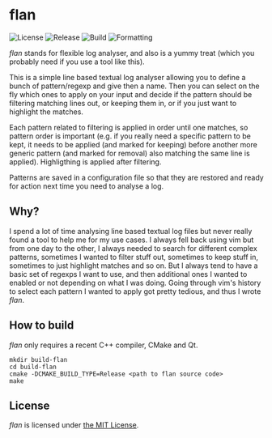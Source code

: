 # flan

![License](https://img.shields.io/github/license/delaitre/flan)
![Release](https://img.shields.io/github/v/release/delaitre/flan?sort=semver)
![Build](https://img.shields.io/github/workflow/status/delaitre/flan/CMake?logo=GitHub&label=build)
![Formatting](https://img.shields.io/github/workflow/status/delaitre/flan/clang-format?logo=GitHub&label=format)

*flan* stands for flexible log analyser, and also is a yummy treat (which you probably need if you use a tool like this).

This is a simple line based textual log analyser allowing you to define a bunch of pattern/regexp and give then a name. Then you can select on the fly which ones to apply on your input and decide if the pattern should be filtering matching lines out, or keeping them in, or if you just want to highlight the matches.

Each pattern related to filtering is applied in order until one matches, so pattern order is important (e.g. if you really need a specific pattern to be kept, it needs to be applied (and marked for keeping) before another more generic pattern (and marked for removal) also matching the same line is applied). Highligthing is applied after filtering.

Patterns are saved in a configuration file so that they are restored and ready for action next time you need to analyse a log.

## Why?

I spend a lot of time analysing line based textual log files but never really found a tool to help me for my use cases. I always fell back using vim but from one day to the other, I always needed to search for different complex patterns, sometimes I wanted to filter stuff out, sometimes to keep stuff in, sometimes to just highlight matches and so on. But I always tend to have a basic set of regexps I want to use, and then additional ones I wanted to enabled or not depending on what I was doing. Going through vim's history to select each pattern I wanted to apply got pretty tedious, and thus I wrote *flan*.

## How to build

*flan* only requires a recent C++ compiler, CMake and Qt.

```
mkdir build-flan
cd build-flan
cmake -DCMAKE_BUILD_TYPE=Release <path to flan source code>
make
```

## License

*flan* is licensed under [the MIT License](LICENSE).

